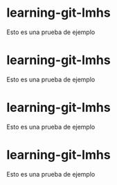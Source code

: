# learning-git-lmhs
Esto es una prueba de ejemplo
# learning-git-lmhs
Esto es una prueba de ejemplo
# learning-git-lmhs
Esto es una prueba de ejemplo
# learning-git-lmhs
Esto es una prueba de ejemplo
